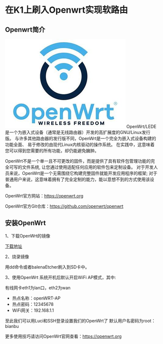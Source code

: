 # 在K1上刷入Openwrt实现软路由
## Openwrt简介
![alt text](image.png)
OpenWrt/LEDE是一个为嵌入式设备（通常是无线路由器）开发的高扩展度的GNU/Linux发行版。 与许多其他路由器的发行版不同，OpenWrt是一个完全为嵌入式设备构建的功能全面、 易于修改的由现代Linux内核驱动的操作系统。 在实践中，这意味着您可以得到您需要的所有功能，却仍能避免臃肿。

OpenWrt不是一个单一且不可更改的固件，而是提供了具有软件包管理功能的完全可写的文件系统, 让您通过使用适配任何应用的软件包来定制设备。 对于开发人员来说，OpenWrt是一个无需围绕它构建完整固件就能开发应用程序的框架; 对于普通用户来说，这意味着拥有了完全定制的能力，能以意想不到的方式使用该设备。

OpenWrt官方网站：https://openwrt.org

OpenWrt官方Git仓库：https://github.com/openwrt/openwrt

## 安装OpenWrt
1、下载OpenWrt的镜像

[下载地址](https://archive.spacemit.com/openwrt/releases/bl-v2.0.y/targets/spacemit/DEVICE_debX/openwrt-spacemit-k1-sbc-debX-ext4-pack-sdcard.img)

2、烧录镜像

用dd命令或者balenaEtcher刷入到SD卡中。

3、使用OpenWrt
系统开机后默认开启WiFi AP模式，其中:

有线网卡eth1为lan口，eth2为wan

- 热点名称：openWRT-AP
- 热点密码：12345678
- WiFi网关：192.168.1.1
  
至此我们可以用Luci和SSH登录设置我们的OpenWrt了
默认用户名密码为root：bianbu

更多使用技巧请访问OpenWrt官网查看：https://openwrt.org

